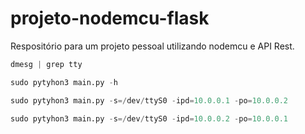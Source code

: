 # projeto-nodemcu-flask
Respositório para um projeto pessoal utilizando nodemcu e API Rest.

```python
dmesg | grep tty
```
```python
sudo pytyhon3 main.py -h
```
```python
sudo pytyhon3 main.py -s=/dev/ttyS0 -ipd=10.0.0.1 -po=10.0.0.2
```
```python
sudo pytyhon3 main.py -s=/dev/ttyS0 -ipd=10.0.0.2 -po=10.0.0.1
```
